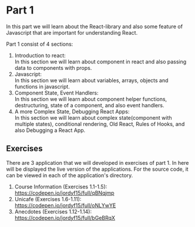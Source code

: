 # Part 1
In this part we will learn about the React-library and also some feature of Javascript that are important for understanding React.  
  
Part 1 consist of 4 sections:  
1. Introduction to react:  
In this section we will learn about component in react and also passing data to components with props.
2. Javascript:  
In this section we will learn about variables, arrays, objects and functions in javascript.
3. Component State, Event Handlers:  
In this section we will learn about component helper functions, destructuring, state of a component, and also event handlers.
4. A more Complex State, Debugging React Apps:  
In this section we will learn about complex state(component with multiple states), conditional rendering, Old React, Rules of Hooks, and also Debugging a React App.

## Exercises
There are 3 application that we will developed in exercises of part 1. In here will be displayed the live version of the applications. For the source code, it can be viewed in each of the application's directory.
1. Course Information (Exercises 1.1-1.5):  
https://codepen.io/jordyf15/full/qBNqjmp
2. Unicafe (Exercises 1.6-1.11):  
https://codepen.io/jordyf15/full/oNLYwYE
3. Anecdotes (Exercises 1.12-1.14):  
https://codepen.io/jordyf15/full/bGeBRqX